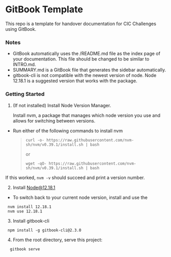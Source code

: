 # GitBook Template

This repo is a template for handover documentation for CIC Challenges using GitBook.

### Notes

- GitBook automatically uses the /README.md file as the index page of your documentation. This file should be changed to be similar to INTRO.md.
- SUMMARY.md is a GitBook file that generates the sidebar automatically.
- gitbook-cli is not compatible with the newest version of node. Node 12.18.1 is a suggested version that works with the package.

### Getting Started

1. (If not installed) Install Node Version Manager.

   Install nvm, a package that manages which node version you use and allows for switching between versions.

- Run either of the following commands to install nvm
  > ```console
  > curl -o- https://raw.githubusercontent.com/nvm-sh/nvm/v0.39.1/install.sh | bash
  > ```
  >
  > or
  >
  > ```console
  > wget -qO- https://raw.githubusercontent.com/nvm-sh/nvm/v0.39.1/install.sh | bash
  > ```

If this worked, `nvm -v` should succeed and print a version number.

2. Install Node@12.18.1

- To switch back to your current node version, install and use the

```console
 nvm install 12.18.1
 nvm use 12.18.1
```

3. Install gitbook-cli

```console
 npm install -g gitbook-cli@2.3.0
```

4.  From the root directory, serve this project:

```console
  gitbook serve
```
